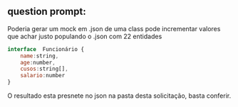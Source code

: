 ## question prompt:

Poderia gerar um mock em .json de uma class pode incrementar valores que achar justo populando o .json com 22 entidades

```JavaScript
interface  Funcionário {
    name:string,
    age:number,
    cusos:string[],
    salario:number
}
```

O resultado esta presnete no json na pasta desta solicitação, basta conferir.
